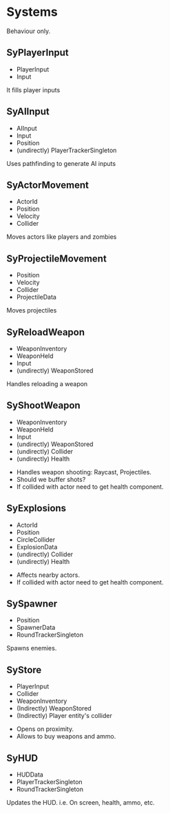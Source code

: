 

# Systems

Behaviour only.

## SyPlayerInput
* PlayerInput
* Input

It fills player inputs

## SyAIInput
* AIInput
* Input
* Position
* (undirectly) PlayerTrackerSingleton

Uses pathfinding to generate AI inputs

## SyActorMovement
* ActorId
* Position
* Velocity
* Collider

Moves actors like players and zombies

## SyProjectileMovement
* Position
* Velocity
* Collider
* ProjectileData

Moves projectiles

## SyReloadWeapon
* WeaponInventory
* WeaponHeld
* Input
* (undirectly) WeaponStored

Handles reloading a weapon

## SyShootWeapon
* WeaponInventory
* WeaponHeld
* Input
* (undirectly) WeaponStored
* (undirectly) Collider
* (undirectly) Health

- Handles weapon shooting: Raycast, Projectiles.
- Should we buffer shots?
- If collided with actor need to get health component.

## SyExplosions
* ActorId
* Position
* CircleCollider
* ExplosionData
* (undirectly) Collider
* (undirectly) Health

- Affects nearby actors.
- If collided with actor need to get health component.

## SySpawner
* Position
* SpawnerData
* RoundTrackerSingleton

Spawns enemies.

## SyStore
* PlayerInput
* Collider
* WeaponInventory
* (Indirectly) WeaponStored
* (Indirectly) Player entity's collider

- Opens on proximity.
- Allows to buy weapons and ammo.

## SyHUD
* HUDData
* PlayerTrackerSingleton
* RoundTrackerSingleton

Updates the HUD. i.e. On screen, health, ammo, etc.
